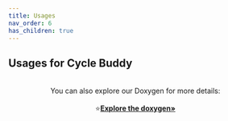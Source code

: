 ```yaml
---
title: Usages
nav_order: 6
has_children: true
---
```


## Usages for Cycle Buddy
<p align="center">
    <br>
    You can also explore our Doxygen for more details: 
    <br />
    <br />
    ⭐️<a href="https://omarjabri7.github.io/Cycle_Buddy/"><strong>Explore the doxygen»</strong></a>
  
